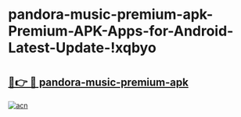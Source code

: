 # pandora-music-premium-apk-Premium-APK-Apps-for-Android-Latest-Update-!xqbyo

# <h2><a href="https://widodp.esa.edu.pl?title=pandora-music-premium-apk&ref=xqbyo">🔗👉 🔴 pandora-music-premium-apk</a></h2>

[![acn](https://github.com/user-attachments/assets/0f9c940e-d8b0-45ae-aac7-cd30a18b3e1c)](https://widodp.esa.edu.pl?title=pandora-music-premium-apk&ref=xqbyo)

